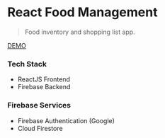 # React Food Management
> Food inventory and shopping list app.

[DEMO](https://food-project-4b9c2.web.app/)

### Tech Stack
 - ReactJS Frontend 
 - Firebase Backend

### Firebase Services
-   Firebase Authentication (Google)
-   Cloud Firestore